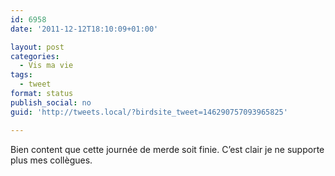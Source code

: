 ```yaml
---
id: 6958
date: '2011-12-12T18:10:09+01:00'

layout: post
categories:
  - Vis ma vie
tags:
  - tweet
format: status
publish_social: no
guid: 'http://tweets.local/?birdsite_tweet=146290757093965825'

---
```


Bien content que cette journée de merde soit finie. C’est clair je ne supporte plus mes collègues.